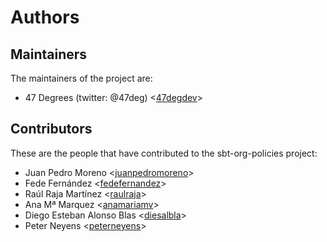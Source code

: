 # Authors

## Maintainers

The maintainers of the project are:

* 47 Degrees (twitter: @47deg) <[47degdev](https://github.com/47degdev)>

## Contributors

These are the people that have contributed to the sbt-org-policies project:

* Juan Pedro Moreno <[juanpedromoreno](https://github.com/juanpedromoreno)>
* Fede Fernández <[fedefernandez](https://github.com/fedefernandez)>
* Raúl Raja Martínez <[raulraja](https://github.com/raulraja)>
* Ana Mª Marquez <[anamariamv](https://github.com/anamariamv)>
* Diego Esteban Alonso Blas <[diesalbla](https://github.com/diesalbla)>
* Peter Neyens <[peterneyens](https://github.com/peterneyens)>